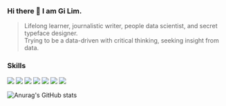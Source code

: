 ### Hi there 👋   I am Gi Lim.  

> Lifelong learner, journalistic writer, people data scientist, and secret typeface designer.   
> Trying to be a data-driven with critical thinking, seeking insight from data.<br>

### Skills
<img src="https://img.shields.io/badge/python-3766AB?style=flat-square&logo=Python&logoColor=white"/></a>
<img src="https://img.shields.io/badge/jupyter-F37626?style=flat-square&logo=Jupyter&logoColor=white"/></a>
<img src="https://img.shields.io/badge/numpy-013243?style=flat-square&logo=NumPy&logoColor=white"/></a>
<img src="https://img.shields.io/badge/mysql-4479A1?style=flat-square&logo=mysql&logoColor=white"/></a>
<img src="https://img.shields.io/badge/pandas-150458?style=flat-square&logo=pandas&logoColor=white"/></a>
<img src="https://img.shields.io/badge/sklearn-F7931E?style=flat-square&logo=scikit-learn&logoColor=white"/></a>
<img src="https://img.shields.io/badge/tensorflow-FF6F00?style=flat-square&logo=TensorFlow&logoColor=white"/></a>


![Anurag's GitHub stats](https://github-readme-stats.vercel.app/api?username=kimx1201&count_private=true&show_icons=true&theme=cobalt&include_all_commits=True)
